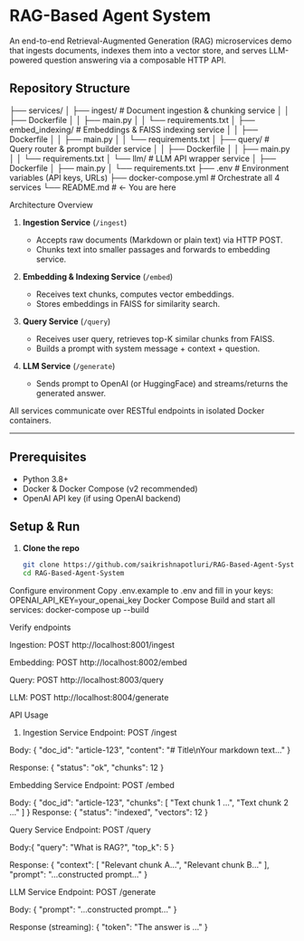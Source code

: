 # RAG-Based Agent System

An end-to-end Retrieval-Augmented Generation (RAG) microservices demo that ingests documents, indexes them into a vector store, and serves LLM-powered question answering via a composable HTTP API.



##  Repository Structure

├── services/
│ ├── ingest/ # Document ingestion & chunking service
│ │ ├── Dockerfile
│ │ ├── main.py
│ │ └── requirements.txt
│ ├── embed_indexing/ # Embeddings & FAISS indexing service
│ │ ├── Dockerfile
│ │ ├── main.py
│ │ └── requirements.txt
│ ├── query/ # Query router & prompt builder service
│ │ ├── Dockerfile
│ │ ├── main.py
│ │ └── requirements.txt
│ └── llm/ # LLM API wrapper service
│ ├── Dockerfile
│ ├── main.py
│ └── requirements.txt
├── .env # Environment variables (API keys, URLs)
├── docker-compose.yml # Orchestrate all 4 services
└── README.md # ← You are here

 Architecture Overview

1. **Ingestion Service** (`/ingest`)  
   - Accepts raw documents (Markdown or plain text) via HTTP POST.  
   - Chunks text into smaller passages and forwards to embedding service.

2. **Embedding & Indexing Service** (`/embed`)  
   - Receives text chunks, computes vector embeddings.  
   - Stores embeddings in FAISS for similarity search.

3. **Query Service** (`/query`)  
   - Receives user query, retrieves top-K similar chunks from FAISS.  
   - Builds a prompt with system message + context + question.

4. **LLM Service** (`/generate`)  
   - Sends prompt to OpenAI (or HuggingFace) and streams/returns the generated answer.

All services communicate over RESTful endpoints in isolated Docker containers.

---

## Prerequisites

- Python 3.8+  
- Docker & Docker Compose (v2 recommended)  
- OpenAI API key (if using OpenAI backend)



##  Setup & Run

1. **Clone the repo**  
   ```bash
   git clone https://github.com/saikrishnapotluri/RAG-Based-Agent-System.git
   cd RAG-Based-Agent-System
Configure environment
Copy .env.example to .env and fill in your keys:
OPENAI_API_KEY=your_openai_key
Docker Compose
Build and start all services:
docker-compose up --build

Verify endpoints

Ingestion: POST http://localhost:8001/ingest

Embedding: POST http://localhost:8002/embed

Query: POST http://localhost:8003/query

LLM: POST http://localhost:8004/generate

API Usage
1. Ingestion Service
Endpoint: POST /ingest

Body:
{
  "doc_id": "article-123",
  "content": "# Title\nYour markdown text..."
}


Response:
{ "status": "ok", "chunks": 12 }

Embedding Service
Endpoint: POST /embed

Body:
{
  "doc_id": "article-123",
  "chunks": [
    "Text chunk 1 …",
    "Text chunk 2 …"
  ]
}
Response:
{ "status": "indexed", "vectors": 12 }

Query Service
Endpoint: POST /query

Body:{
  "query": "What is RAG?",
  "top_k": 5
}

Response:
{
  "context": [
    "Relevant chunk A…",
    "Relevant chunk B…"
  ],
  "prompt": "…constructed prompt…"
}

LLM Service
Endpoint: POST /generate

Body:
{
  "prompt": "…constructed prompt…"
}

Response (streaming):
{ "token": "The answer is …" }

